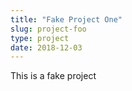 ```yaml
---
title: "Fake Project One"
slug: project-foo
type: project
date: 2018-12-03
---
```


This is a fake project